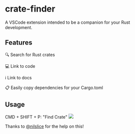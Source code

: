 # crate-finder

A VSCode extension intended to be a companion for your Rust development.

## Features
:mag: Search for Rust crates

:computer: Link to code

:information_source: Link to docs

:clipboard: Easily copy dependencies for your Cargo.toml

## Usage
CMD + SHIFT + P: "Find Crate"
![](https://github.com/wikiwong/crate-finder/raw/master/crate-finder-demo.gif)

Thanks to [@nilslice](https://github.com/nilslice) for the help on this!
